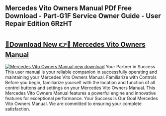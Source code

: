 ## Mercedes Vito Owners Manual PDf Free Download - Part-G1F Service Owner Guide - User Repair Edition 6RzHT

# <h2><a href="http://cf26286.oget.top/?id=Mercedes+Vito+Owners+Manual">🔗Download New 👉🔴 Mercedes Vito Owners Manual</a></h2>

[![Mercedes Vito Owners Manual new download](https://i.imgur.com/5g1atiW.png)](http://cf26286.oget.top/?id=Mercedes+Vito+Owners+Manual)
Your Partner in Success This user manual is your reliable companion in successfully operating and maintaining your Mercedes Vito Owners Manual. Familiarize with Controls Before you begin, familiarize yourself with the location and function of all control buttons and settings on your Mercedes Vito Owners Manual. This Mercedes Vito Owners Manual features a powerful engine and innovative features for exceptional performance. Your Success is Our Goal Mercedes Vito Owners Manual. We are committed to ensuring your complete satisfaction.
